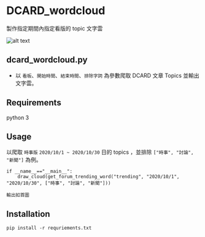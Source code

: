 # DCARD_wordcloud
製作指定期間內指定看版的 topic 文字雲

![alt text](https://i.imgur.com/dHD8QRF.png)

## dcard_wordcloud.py
* 以 `看板`、`開始時間`、`結束時間`、`排除字詞` 為參數爬取 DCARD 文章 Topics 並輸出文字雲。

## Requirements
python 3

## Usage
以爬取 `時事版` `2020/10/1 ~ 2020/10/30` 日的 topics ，並排除 `["時事", "討論", "新聞"]` 為例。

```
if __name__=="__main__":
    draw_cloud(get_forum_trending_word("trending", "2020/10/1", "2020/10/30", ["時事", "討論", "新聞"]))

輸出如首圖
```
## Installation
`pip install -r requriements.txt`

